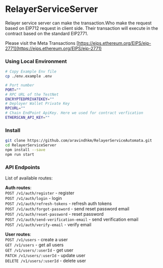 # RelayerServiceServer
Relayer service server can make the transaction.Who make the request based on EIP712 request in client side. Their transaction will execute in the contract based on the standard EIP2771.

Please visit the Meta Transactions [https://eips.ethereum.org/EIPS/eip-2771](https://eips.ethereum.org/EIPS/eip-2771)

### Using Local Environment

```bash
# Copy Example Env file
cp ./env.example .env

# Port number
PORT=""
# RPC URL of the TestNet
ENCRYPTEDPRIVATEKEY=""
# Deployer Wallet Private Key
RPCURL=""
# Chain EndPoint ApiKey. Here we used for contract verfication
ETHERSCAN_API_KEY=""

```


### Install

```sh
git clone https://github.com/aravindhkm/RelayerServiceAutomata.git
cd RelayerServiceServer
npm install --save
npm run start
```

### API Endpoints

List of available routes:

**Auth routes**:\
`POST /v1/auth/register` - register\
`POST /v1/auth/login` - login\
`POST /v1/auth/refresh-tokens` - refresh auth tokens\
`POST /v1/auth/forgot-password` - send reset password email\
`POST /v1/auth/reset-password` - reset password\
`POST /v1/auth/send-verification-email` - send verification email\
`POST /v1/auth/verify-email` - verify email

**User routes**:\
`POST /v1/users` - create a user\
`GET /v1/users` - get all users\
`GET /v1/users/:userId` - get user\
`PATCH /v1/users/:userId` - update user\
`DELETE /v1/users/:userId` - delete user
